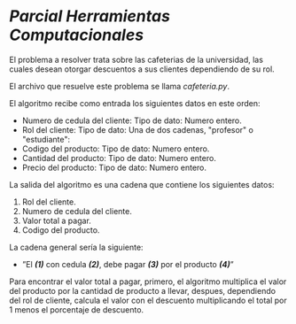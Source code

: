# **_Parcial Herramientas Computacionales_**

El problema a resolver trata sobre las cafeterias de la universidad, las cuales desean otorgar descuentos a sus clientes dependiendo de su rol.

El archivo que resuelve este problema se llama _cafeteria.py_.

El algoritmo recibe como entrada los siguientes datos en este orden: 
  * Numero de cedula del cliente: Tipo de dato: Numero entero.
  * Rol del cliente: Tipo de dato: Una de dos cadenas, "profesor" o "estudiante":
  * Codigo del producto: Tipo de dato: Numero entero.
  * Cantidad del producto: Tipo de dato: Numero entero.
  * Precio del producto: Tipo de dato: Numero entero.
  
La salida del algoritmo es una cadena que contiene los siguientes datos:
  1. Rol del cliente.
  2. Numero de cedula del cliente.
  3. Valor total a pagar.
  4. Codigo del producto.
  
  La cadena general sería la siguiente:
   + ”El **_(1)_** con cedula **_(2)_**, debe pagar **_(3)_** por el producto **_(4)_**”
    
Para encontrar el valor total a pagar, primero, el algoritmo multiplica el valor del producto por la cantidad de producto a llevar, despues, dependiendo del rol de cliente, calcula el valor con  el descuento multiplicando el total por 1 menos el porcentaje de descuento.
